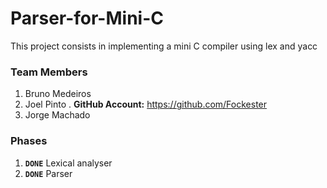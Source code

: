 # Parser-for-Mini-C

This project consists in implementing a mini C compiler using lex and yacc

### **Team Members**

1. Bruno Medeiros
2. Joel Pinto 
. **GitHub Account:** https://github.com/Fockester
3. Jorge Machado

### **Phases**
1. **`DONE`** Lexical analyser
2.  **`DONE`** Parser 
